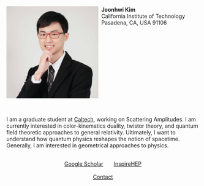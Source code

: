 <div class="container">
  <div style="float:left">
    <img src="/images/amiti22-8a-square-qual3.jpg" style="max-height:240px">
    &nbsp;
    <hr style="visibility:hidden">
  </div>
  <div style="row">
    <div class="col-10">
      <b>Joonhwi Kim</b>
      <br>
      California Institute of Technology
      <br>
      Pasadena, CA, USA 91106
    </div>
  </div>
  <br clear="all">
  <p>
    <!-- I am a graduate student at Caltech, working on Scattering Amplitudes. In a sense, I am a “relativist” learning how to rethink the very notion of spacetime and gravity from amplitudes in quantum field theory. Specifically, my current interests are color-kinematics duality and twistor theory. More generally, I am interested in geometrical approaches to physics. -->
    I am a graduate student at <a href="https://pma.caltech.edu/people/joonhwi-kim">Caltech</a>,
    working on Scattering Amplitudes.
    I am currently interested in 
    color-kinematics duality,
    twistor theory,
    and quantum field theoretic approaches to general relativity.
    Ultimately, I want to understand how quantum physics reshapes the notion of spacetime.
    Generally, I am interested in geometrical approaches to physics.
  </p>
</div>

<div class="container">
  <p style="text-align:center">
    <br>
    <a href="https://scholar.google.com/citations?user=A15RZN4AAAAJ">Google Scholar</a>
    &nbsp;&nbsp;&nbsp;&nbsp;&nbsp;
    <a href="https://inspirehep.net/authors/1926101">InspireHEP</a>
    <br>
    &nbsp;
    <br>
    <a href="/contact/index.html">Contact </a>
  </p>
</div>

